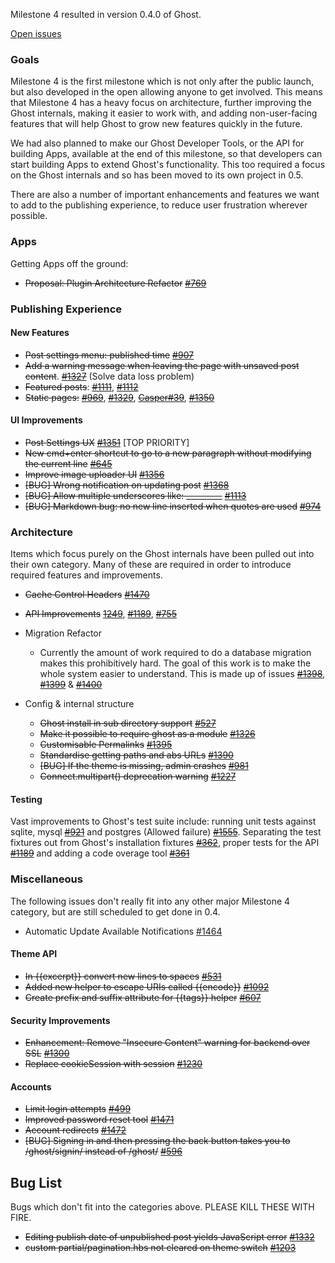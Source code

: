 Milestone 4 resulted in version 0.4.0 of Ghost. 

[Open issues](https://github.com/TryGhost/Ghost/issues?milestone=3&page=1&state=closed)

### Goals

Milestone 4 is the first milestone which is not only after the public launch, but also developed in the open allowing anyone to get involved. This means that Milestone 4 has a heavy focus on architecture, further improving the Ghost internals, making it easier to work with, and adding non-user-facing features that will help Ghost to grow new features quickly in the future.

We had also planned to make our Ghost Developer Tools, or the API for building Apps, available at the end of this milestone, so that developers can start building Apps to extend Ghost's functionality. This too required a focus on the Ghost internals and so has been moved to its own project in 0.5.

There are also a number of important enhancements and features we want to add to the publishing experience, to reduce user frustration wherever possible.

### Apps

Getting Apps off the ground:
* ~~Proposal: Plugin Architecture Refactor~~ [~~#769~~](https://github.com/TryGhost/Ghost/issues/769)

### Publishing Experience

#### New Features

* ~~Post settings menu: published time~~ [~~#907~~](https://github.com/TryGhost/Ghost/issues/907)
* ~~Add a warning message when leaving the page with unsaved post content~~. [~~#1327~~](https://github.com/TryGhost/Ghost/issues/1327) (Solve data loss problem)
* ~~Featured posts~~: [~~#1111~~](https://github.com/TryGhost/Ghost/issues/1111), [~~#1112~~](https://github.com/TryGhost/Ghost/issues/1112) 
* ~~Static pages:~~ [~~#969~~](https://github.com/TryGhost/Ghost/issues/969), [~~#1329~~](https://github.com/TryGhost/Ghost/issues/1329), [~~Casper#39~~](https://github.com/TryGhost/Casper/issues/39), [~~#1350~~](https://github.com/TryGhost/Ghost/issues/1350)   

#### UI Improvements

* ~~Post Settings UX~~ [~~#1351~~](https://github.com/TryGhost/Ghost/issues/1351) [TOP PRIORITY]
* ~~New cmd+enter shortcut to go to a new paragraph without modifying the current line~~ [~~#645~~](https://github.com/TryGhost/Ghost/issues/645)
* ~~Improve image uploader UI~~ [~~#1356~~](https://github.com/TryGhost/Ghost/issues/1356)
* ~~[BUG] Wrong notification on updating post~~ [~~#1368~~](https://github.com/TryGhost/Ghost/issues/1368)
* ~~[BUG] Allow multiple underscores like: _________~~ [~~#1113~~](https://github.com/TryGhost/Ghost/issues/1113)
* ~~[BUG] Markdown bug: no new line inserted when quotes are used~~ [~~#974~~](https://github.com/TryGhost/Ghost/issues/974)


### Architecture

Items which focus purely on the Ghost internals have been pulled out into their own category. Many of these are required in order to introduce required features and improvements.

* ~~Cache Control Headers~~ [~~#1470~~](https://github.com/TryGhost/Ghost/issues/1470)
* ~~API Improvements~~ [~~1249~~](https://github.com/TryGhost/Ghost/issues/1249), [~~#1189~~](https://github.com/TryGhost/Ghost/issues/1189), [~~#755~~](https://github.com/TryGhost/Ghost/issues/755)
* Migration Refactor
    * Currently the amount of work required to do a database migration makes this prohibitively hard. The goal of this work is to make the whole system easier to understand. This is made up of issues [~~#1398~~](https://github.com/TryGhost/Ghost/issues/1398), [~~#1399~~](https://github.com/TryGhost/Ghost/issues/1399) & [~~#1400~~](https://github.com/TryGhost/Ghost/issues/1400)

* Config & internal structure 
	* ~~Ghost install in sub directory support~~ [~~#527~~](https://github.com/TryGhost/Ghost/issues/527) 
    * ~~Make it possible to require ghost as a module~~ [~~#1326~~](https://github.com/TryGhost/Ghost/issues/1326)
    * ~~Customisable Permalinks~~ [~~#1395~~](https://github.com/TryGhost/Ghost/issues/1395)
	* ~~Standardise getting paths and abs URLs~~ [~~#1390~~](https://github.com/TryGhost/Ghost/issues/1390) 
    * ~~[BUG] If the theme is missing, admin crashes~~ [~~#981~~](https://github.com/TryGhost/Ghost/issues/981)
    * ~~Connect.multipart() deprecation warning~~  [~~#1227~~](https://github.com/TryGhost/Ghost/issues/1227) 

#### Testing
Vast improvements to Ghost's test suite include: running unit tests against sqlite, mysql [~~#921~~](https://github.com/TryGhost/Ghost/issues/921) and postgres (Allowed failure) [~~#1555~~](https://github.com/TryGhost/Ghost/pull/1555). Separating the test fixtures out from Ghost's installation fixtures [~~#362~~](https://github.com/TryGhost/Ghost/issues/362), proper tests for the API [~~#1189~~](https://github.com/TryGhost/Ghost/issues/1189) and adding a code overage tool [~~#361~~](https://github.com/TryGhost/Ghost/issues/361)

### Miscellaneous

The following issues don't really fit into any other major Milestone 4 category, but are still scheduled to get done in 0.4.

* Automatic Update Available Notifications [#1464](https://github.com/TryGhost/Ghost/issues/1464)

#### Theme API

* ~~In {{excerpt}} convert new lines to spaces~~ [~~#531~~](https://github.com/TryGhost/Ghost/issues/531)
* ~~Added new helper to escape URIs called {{encode}}~~ [~~#1092~~](https://github.com/TryGhost/Ghost/pull/1092)
* ~~Create prefix and suffix attribute for {{tags}} helper~~ [~~#607~~](https://github.com/TryGhost/Ghost/issues/607)

#### Security Improvements

* ~~Enhancement: Remove "Insecure Content" warning for backend over SSL~~ [~~#1300~~](https://github.com/TryGhost/Ghost/issues/1300)
* ~~Replace cookieSession with session~~ [~~#1230~~](https://github.com/TryGhost/Ghost/issues/1230)

#### Accounts
* ~~Limit login attempts~~ [~~#499~~](https://github.com/TryGhost/Ghost/issues/499)
* ~~Improved password reset tool~~ [~~#1471~~](https://github.com/TryGhost/Ghost/issues/1471) 
* ~~Account redirects~~ [~~#1472~~](https://github.com/TryGhost/Ghost/issues/1472)
* ~~[BUG] Signing in and then pressing the back button takes you to /ghost/signin/ instead of /ghost/~~ [~~#596~~](https://github.com/TryGhost/Ghost/issues/596)


## Bug List

Bugs which don't fit into the categories above. PLEASE KILL THESE WITH FIRE.

* ~~Editing publish date of unpublished post yields JavaScript error~~ [~~#1332~~](https://github.com/TryGhost/Ghost/issues/1332)
* ~~custom partial/pagination.hbs not cleared on theme switch~~ [~~#1203~~](https://github.com/TryGhost/Ghost/issues/1203)